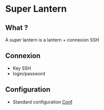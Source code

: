 # Super Lantern

## What ?

A super lantern is a lantern + connexion SSH


## Connexion

- Key SSH
- login/password


## Configuration

- Standard configuration
[Conf](http://)
